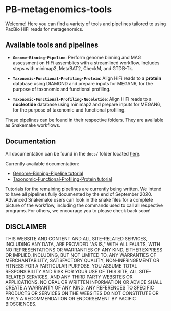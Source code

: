 # PB-metagenomics-tools

Welcome! Here you can find a variety of tools and pipelines tailored to using PacBio HiFi reads for metagenomics.

## Available tools and pipelines

+ **`Genome-Binning-Pipeline`**: Perform genome binning and MAG assessment on HiFi assemblies with a streamlined workflow. Includes steps with minimap2, MetaBAT2, CheckM, and GTDB-Tk.

+ **`Taxonomic-Functional-Profiling-Protein`**: Align HiFi reads to a **protein** database using DIAMOND and prepare inputs for MEGAN6, for the purpose of taxonomic and functional profiling. 

+ **`Taxonomic-Functional-Profiling-Nucelotide`**: Align HiFi reads to a **nucleotide** database using minimap2 and prepare inputs for MEGAN6, for the purpose of taxonomic and functional profiling.


These pipelines can be found in their respective folders. They are available as Snakemake workflows.

## Documentation 

All documentation can be found in the `docs/` folder located [here](https://github.com/PacificBiosciences/pb-metagenomics-tools/tree/master/docs). 

Currently available documentation: 
- [Genome-Binning-Pipeline tutorial](https://github.com/PacificBiosciences/pb-metagenomics-tools/blob/master/docs/Tutorial-Genome-Binning-Pipeline.md)
- [Taxonomic-Functional-Profiling-Protein tutorial](https://github.com/PacificBiosciences/pb-metagenomics-tools/blob/master/docs/Tutorial-Taxonomic-Functional-Profiling-Protein.md)

Tutorials for the remaining pipelines are currently being written. We intend to have all pipelines fully documented by the end of September 2020. Advanced Snakemake users can look in the snake files for a complete picture of the workflow, including the commands used to call all respective programs. For others, we encourage you to please check back soon!


## DISCLAIMER
THIS WEBSITE AND CONTENT AND ALL SITE-RELATED SERVICES, INCLUDING ANY DATA, ARE PROVIDED "AS IS," WITH ALL FAULTS, WITH NO REPRESENTATIONS OR WARRANTIES OF ANY KIND, EITHER EXPRESS OR IMPLIED, INCLUDING, BUT NOT LIMITED TO, ANY WARRANTIES OF MERCHANTABILITY, SATISFACTORY QUALITY, NON-INFRINGEMENT OR FITNESS FOR A PARTICULAR PURPOSE. YOU ASSUME TOTAL RESPONSIBILITY AND RISK FOR YOUR USE OF THIS SITE, ALL SITE-RELATED SERVICES, AND ANY THIRD PARTY WEBSITES OR APPLICATIONS. NO ORAL OR WRITTEN INFORMATION OR ADVICE SHALL CREATE A WARRANTY OF ANY KIND. ANY REFERENCES TO SPECIFIC PRODUCTS OR SERVICES ON THE WEBSITES DO NOT CONSTITUTE OR IMPLY A RECOMMENDATION OR ENDORSEMENT BY PACIFIC BIOSCIENCES.
